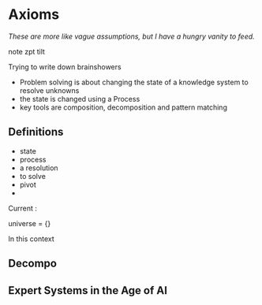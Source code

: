 # Axioms

*These are more like vague assumptions, but I have a hungry vanity to feed.*

note zpt tilt

Trying to write down brainshowers





* Problem solving is about changing the state of a knowledge system to resolve unknowns
* the state is changed using a Process
* key tools are composition, decomposition and pattern matching



## Definitions

* state
* process
* a resolution
* to solve
* pivot
*

Current :

universe = {}

In this context

## Decompo


## Expert Systems in the Age of AI
